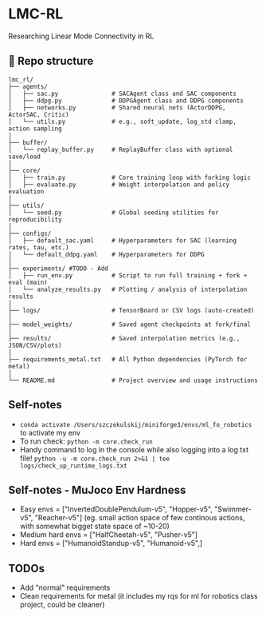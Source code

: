 # LMC-RL
Researching Linear Mode Connectivity in RL

## 📁 Repo structure
```
lmc_rl/
├── agents/
│   ├── sac.py               # SACAgent class and SAC components
│   ├── ddpg.py              # DDPGAgent class and DDPG components
│   ├── networks.py          # Shared neural nets (ActorDDPG, ActorSAC, Critic)
│   └── utils.py             # e.g., soft_update, log_std clamp, action sampling
│
├── buffer/
│   └── replay_buffer.py     # ReplayBuffer class with optional save/load
│
├── core/
│   ├── train.py             # Core training loop with forking logic
│   ├── evaluate.py          # Weight interpolation and policy evaluation
│
├── utils/
│   └── seed.py              # Global seeding utilities for reproducibility
│
├── configs/
│   ├── default_sac.yaml     # Hyperparameters for SAC (learning rates, tau, etc.)
│   └── default_ddpg.yaml    # Hyperparameters for DDPG
│
├── experiments/ #TODO - Add
│   ├── run_env.py           # Script to run full training + fork + eval (main)
│   └── analyze_results.py   # Plotting / analysis of interpolation results
│
├── logs/                    # TensorBoard or CSV logs (auto-created)
│
├── model_weights/           # Saved agent checkpoints at fork/final
│
├── results/                 # Saved interpolation metrics (e.g., JSON/CSV/plots)
│
├── requirements_metal.txt   # All Python dependencies (PyTorch for metal)
│
└── README.md                # Project overview and usage instructions
```


## Self-notes
* `conda activate /Users/szczekulskij/miniforge3/envs/ml_fo_robotics` to activate my env
* To run check: `python -m core.check_run`
* Handy command to log in the console while also logging into a log txt file! `python -u -m core.check_run 2>&1 | tee logs/check_up_runtime_logs.txt`

## Self-notes - MuJoco Env Hardness
* Easy envs = ["InvertedDoublePendulum-v5", "Hopper-v5", "Swimmer-v5", "Reacher-v5"] (eg. small action space of few continous actions, with somewhat bigget state space of ~10-20)
* Medium hard envs = ["HalfCheetah-v5", "Pusher-v5"]
* Hard envs = ["HumanoidStandup-v5", "Humanoid-v5",]


## TODOs
* Add "normal" requirements
* Clean requirements for metal (it includes my rqs for ml for robotics class project, could be cleaner)